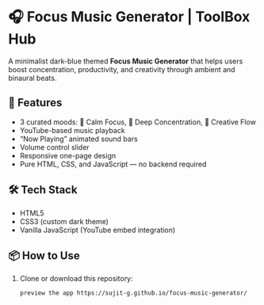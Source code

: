 # 🎧 Focus Music Generator | ToolBox Hub

A minimalist dark-blue themed **Focus Music Generator** that helps users boost concentration, productivity, and creativity through ambient and binaural beats.

## 🚀 Features
- 3 curated moods: 🌊 Calm Focus, 🧘 Deep Concentration, 🎨 Creative Flow  
- YouTube-based music playback  
- “Now Playing” animated sound bars  
- Volume control slider  
- Responsive one-page design  
- Pure HTML, CSS, and JavaScript — no backend required  

## 🛠️ Tech Stack
- HTML5  
- CSS3 (custom dark theme)  
- Vanilla JavaScript (YouTube embed integration)

## 📦 How to Use
1. Clone or download this repository:
   ```bash
   preview the app https://sujit-g.github.io/focus-music-generator/
   
